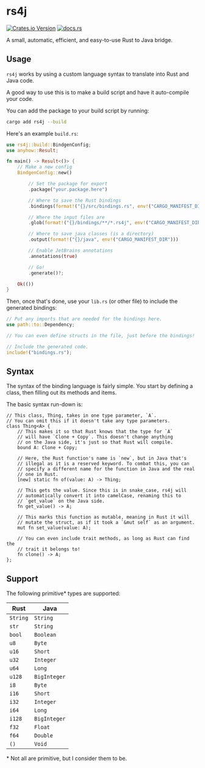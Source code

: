 # rs4j

[![Crates.io Version](https://img.shields.io/crates/v/rs4j?style=for-the-badge)](https://crates.io/crates/rs4j)
[![docs.rs](https://img.shields.io/docsrs/rs4j?style=for-the-badge)](https://docs.rs/rs4j)

A small, automatic, efficient, and easy-to-use Rust to Java bridge.

## Usage

`rs4j` works by using a custom language syntax to translate
into Rust and Java code.

A good way to use this is to make a build script and have it
auto-compile your code.

You can add the package to your build script by running:

```sh
cargo add rs4j --build
```

Here's an example `build.rs`:

```rust
use rs4j::build::BindgenConfig;
use anyhow::Result;

fn main() -> Result<()> {
    // Make a new config
    BindgenConfig::new()

        // Set the package for export
        .package("your.package.here")

        // Where to save the Rust bindings
        .bindings(format!("{}/src/bindings.rs", env!("CARGO_MANIFEST_DIR")))

        // Where the input files are
        .glob(format!("{}/bindings/**/*.rs4j", env!("CARGO_MANIFEST_DIR")))?

        // Where to save java classes (is a directory)
        .output(format!("{}/java", env!("CARGO_MANIFEST_DIR")))

        // Enable JetBrains annotations
        .annotations(true)

        // Go!
        .generate()?;

    Ok(())
}
```

Then, once that's done, use your `lib.rs` (or other file) to include
the generated bindings:

```rust
// Put any imports that are needed for the bindings here.
use path::to::Dependency;

// You can even define structs in the file, just before the bindings!

// Include the generated code.
include!("bindings.rs");
```

## Syntax

The syntax of the binding language is fairly simple. You start
by defining a class, then filling out its methods and items.

The basic syntax run-down is:

```rs4j
// This class, Thing, takes in one type parameter, `A`.
// You can omit this if it doesn't take any type parameters.
class Thing<A> {
    // This makes it so that Rust knows that the type for `A`
    // will have `Clone + Copy`. This doesn't change anything
    // on the Java side, it's just so that Rust will compile.
    bound A: Clone + Copy;

    // Here, the Rust function's name is `new`, but in Java that's
    // illegal as it is a reserved keyword. To combat this, you can
    // specify a different name for the function in Java and the real
    // one in Rust.
    [new] static fn of(value: A) -> Thing;

    // This gets the value. Since this is in snake_case, rs4j will
    // automatically convert it into camelCase, renaming this to
    // `get_value` on the Java side.
    fn get_value() -> A;

    // This marks this function as mutable, meaning in Rust it will
    // mutate the struct, as if it took a `&mut self` as an argument.
    mut fn set_value(value: A);

    // You can even include trait methods, as long as Rust can find the
    // trait it belongs to!
    fn clone() -> A;
};
```

## Support

The following primitive* types are supported:

| Rust     | Java         |
| -------- | ------------ |
| `String` | `String`     |
| `str`    | `String`     |
| `bool`   | `Boolean`    |
| `u8`     | `Byte`       |
| `u16`    | `Short`      |
| `u32`    | `Integer`    |
| `u64`    | `Long`       |
| `u128`   | `BigInteger` |
| `i8`     | `Byte`       |
| `i16`    | `Short`      |
| `i32`    | `Integer`    |
| `i64`    | `Long`       |
| `i128`   | `BigInteger` |
| `f32`    | `Float`      |
| `f64`    | `Double`     |
| `()`     | `Void`       |

\* Not all are primitive, but I consider them to be.
